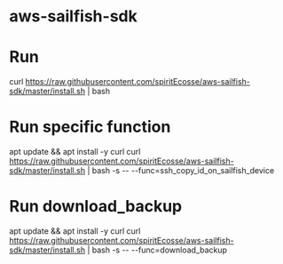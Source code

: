 # aws-sailfish-sdk

# Run
curl https://raw.githubusercontent.com/spiritEcosse/aws-sailfish-sdk/master/install.sh | bash

# Run specific function
apt update && apt install -y curl
curl https://raw.githubusercontent.com/spiritEcosse/aws-sailfish-sdk/master/install.sh | bash -s -- --func=ssh_copy_id_on_sailfish_device

# Run download_backup
apt update && apt install -y curl
curl https://raw.githubusercontent.com/spiritEcosse/aws-sailfish-sdk/master/install.sh | bash -s -- --func=download_backup
